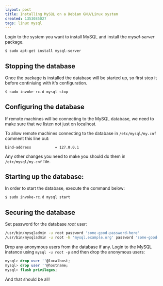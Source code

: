 ```yaml
---
layout: post
title: Installing MySQL on a Debian GNU/Linux system
created: 1353085027
tags: linux mysql
---
```

Login to the system you want to install MySQL and install the *mysql-server* package.

```bash
$ sudo apt-get install mysql-server
```

## Stopping the database

Once the package is installed the database will be started up, so
first stop it before continiuing with it's configuration.

```bash
$ sudo invoke-rc.d mysql stop
```

## Configuring the database

If remote machines will be connecting to the MySQL database, we need
to make sure that we listen not just on localhost.

To allow remote machines connecting to the database in
`/etc/mysql/my.cnf` comment this line out:

```text
bind-address           = 127.0.0.1
```

Any other changes you need to make you should do them in
`/etc/mysql/my.cnf` file.

## Starting up the database:

In order to start the database, execute the command below:

```bash
$ sudo invoke-rc.d mysql start
```

## Securing the database

Set password for the database *root* user:

```bash
/usr/bin/mysqladmin -u root password 'some-good-password-here'
/usr/bin/mysqladmin -u root -h 'mysql.example.org' password 'some-good-password-here'
```

Drop any anonymous users from the database if any. Login to the MySQL
instance using `mysql -u root -p` and then drop the anonymous users:

```sql
mysql> drop user ''@localhost;
mysql> drop user ''@hostname;
mysql> flush privileges;
```

And that should be all!
